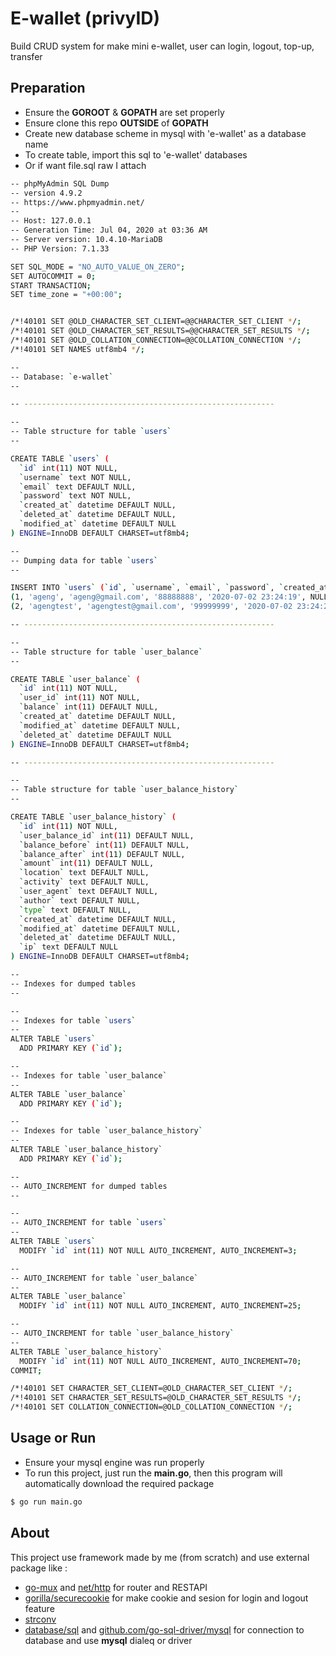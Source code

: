 # E-wallet (privyID)
Build CRUD system for make mini e-wallet, user can login, logout, top-up, transfer

## Preparation
* Ensure the **GOROOT** & **GOPATH** are set properly
* Ensure clone this repo **OUTSIDE** of **GOPATH**
* Create new database scheme in mysql with 'e-wallet' as a database name
* To create table, import this sql to 'e-wallet' databases
* Or if want file.sql raw I attach

```bash
-- phpMyAdmin SQL Dump
-- version 4.9.2
-- https://www.phpmyadmin.net/
--
-- Host: 127.0.0.1
-- Generation Time: Jul 04, 2020 at 03:36 AM
-- Server version: 10.4.10-MariaDB
-- PHP Version: 7.1.33

SET SQL_MODE = "NO_AUTO_VALUE_ON_ZERO";
SET AUTOCOMMIT = 0;
START TRANSACTION;
SET time_zone = "+00:00";


/*!40101 SET @OLD_CHARACTER_SET_CLIENT=@@CHARACTER_SET_CLIENT */;
/*!40101 SET @OLD_CHARACTER_SET_RESULTS=@@CHARACTER_SET_RESULTS */;
/*!40101 SET @OLD_COLLATION_CONNECTION=@@COLLATION_CONNECTION */;
/*!40101 SET NAMES utf8mb4 */;

--
-- Database: `e-wallet`
--

-- --------------------------------------------------------

--
-- Table structure for table `users`
--

CREATE TABLE `users` (
  `id` int(11) NOT NULL,
  `username` text NOT NULL,
  `email` text DEFAULT NULL,
  `password` text NOT NULL,
  `created_at` datetime DEFAULT NULL,
  `deleted_at` datetime DEFAULT NULL,
  `modified_at` datetime DEFAULT NULL
) ENGINE=InnoDB DEFAULT CHARSET=utf8mb4;

--
-- Dumping data for table `users`
--

INSERT INTO `users` (`id`, `username`, `email`, `password`, `created_at`, `deleted_at`, `modified_at`) VALUES
(1, 'ageng', 'ageng@gmail.com', '88888888', '2020-07-02 23:24:19', NULL, NULL),
(2, 'agengtest', 'agengtest@gmail.com', '99999999', '2020-07-02 23:24:29', NULL, NULL);

-- --------------------------------------------------------

--
-- Table structure for table `user_balance`
--

CREATE TABLE `user_balance` (
  `id` int(11) NOT NULL,
  `user_id` int(11) NOT NULL,
  `balance` int(11) DEFAULT NULL,
  `created_at` datetime DEFAULT NULL,
  `modified_at` datetime DEFAULT NULL,
  `deleted_at` datetime DEFAULT NULL
) ENGINE=InnoDB DEFAULT CHARSET=utf8mb4;

-- --------------------------------------------------------

--
-- Table structure for table `user_balance_history`
--

CREATE TABLE `user_balance_history` (
  `id` int(11) NOT NULL,
  `user_balance_id` int(11) DEFAULT NULL,
  `balance_before` int(11) DEFAULT NULL,
  `balance_after` int(11) DEFAULT NULL,
  `amount` int(11) DEFAULT NULL,
  `location` text DEFAULT NULL,
  `activity` text DEFAULT NULL,
  `user_agent` text DEFAULT NULL,
  `author` text DEFAULT NULL,
  `type` text DEFAULT NULL,
  `created_at` datetime DEFAULT NULL,
  `modified_at` datetime DEFAULT NULL,
  `deleted_at` datetime DEFAULT NULL,
  `ip` text DEFAULT NULL
) ENGINE=InnoDB DEFAULT CHARSET=utf8mb4;

--
-- Indexes for dumped tables
--

--
-- Indexes for table `users`
--
ALTER TABLE `users`
  ADD PRIMARY KEY (`id`);

--
-- Indexes for table `user_balance`
--
ALTER TABLE `user_balance`
  ADD PRIMARY KEY (`id`);

--
-- Indexes for table `user_balance_history`
--
ALTER TABLE `user_balance_history`
  ADD PRIMARY KEY (`id`);

--
-- AUTO_INCREMENT for dumped tables
--

--
-- AUTO_INCREMENT for table `users`
--
ALTER TABLE `users`
  MODIFY `id` int(11) NOT NULL AUTO_INCREMENT, AUTO_INCREMENT=3;

--
-- AUTO_INCREMENT for table `user_balance`
--
ALTER TABLE `user_balance`
  MODIFY `id` int(11) NOT NULL AUTO_INCREMENT, AUTO_INCREMENT=25;

--
-- AUTO_INCREMENT for table `user_balance_history`
--
ALTER TABLE `user_balance_history`
  MODIFY `id` int(11) NOT NULL AUTO_INCREMENT, AUTO_INCREMENT=70;
COMMIT;

/*!40101 SET CHARACTER_SET_CLIENT=@OLD_CHARACTER_SET_CLIENT */;
/*!40101 SET CHARACTER_SET_RESULTS=@OLD_CHARACTER_SET_RESULTS */;
/*!40101 SET COLLATION_CONNECTION=@OLD_COLLATION_CONNECTION */;

```

## Usage or Run
* Ensure your mysql engine was run properly
* To run this project, just run the **main.go**, then this program will automatically download the required package

```bash
$ go run main.go
```

##  About
This project use framework made by me (from scratch) and use external package like :
* [go-mux](github.com/gorilla/mux) and [net/http](https://golang.org/pkg/net/http/) for router and RESTAPI
* [gorilla/securecookie](github.com/gorilla/securecookie) for make cookie and sesion for login and logout feature
* [strconv](https://golang.org/pkg/strconv/)
* [database/sql](https://golang.org/pkg/database/sql/) and [github.com/go-sql-driver/mysql](github.com/go-sql-driver/mysql) for connection to database and use **mysql** dialeq or driver